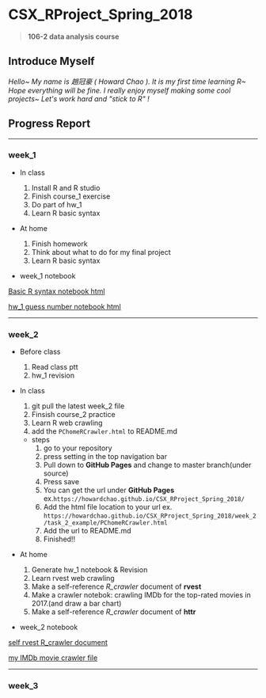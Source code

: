 # CSX_RProject_Spring_2018
> **106-2 data analysis course**

## Introduce Myself
*Hello~ My name is 趙冠豪 ( Howard Chao ).
It is my first time learning R~ Hope everything will be fine.
I really enjoy myself making some cool projects~
Let's work hard and "stick to R" !*

## Progress Report
---
### week_1

* In class
  1. Install R and R studio
  2. Finish course_1 exercise
  3. Do part of hw_1
  4. Learn R basic syntax
  
* At home
  1. Finish homework
  2. Think about what to do for my final project
  3. Learn R basic syntax
  
* week_1 notebook

[Basic R syntax notebook html](https://howardchao.github.io/CSX_RProject_Spring_2018/week_1/self_practice_1/Basic_practice.html)

[hw_1 guess number notebook html](https://howardchao.github.io/CSX_RProject_Spring_2018/week_1/hw_1/guess_number_R_notebook.html) 

---
  
### week_2
* Before class
  1. Read class ptt
  2. hw_1 revision

* In class
  1. git pull the latest week_2 file
  2. Finsish course_2 practice
  3. Learn R web crawling
  3. add the `PChomeRCrawler.html` to README.md
    * steps
      1. go to your repository
      2. press setting in the top navigation bar
      3. Pull down to **GitHub Pages** and change to master branch(under source)
      4. Press save
      5. You can get the url under **GitHub Pages** ex.`https://howardchao.github.io/CSX_RProject_Spring_2018/`
      6. Add the html file location to your url ex. `https://howardchao.github.io/CSX_RProject_Spring_2018/week_2/task_2_example/PChomeRCrawler.html`
      7. Add the url to README.md
      8. Finished!!
 
* At home
  1. Generate hw_1 notebook & Revision
  2. Learn rvest web crawling
  3. Make a self-reference *R_crawler* document of **rvest**
  4. Make a crawler notebok: crawling IMDb for the top-rated movies in 2017.(and draw a bar chart)
  5. Make a self-reference *R_crawler* document of **httr**
  
* week_2 notebook

[self rvest R_crawler document](https://howardchao.github.io/CSX_RProject_Spring_2018/week_2/task_2_self_practice/R_crawler%20document.html)

[my IMDb movie crawler file](https://howardchao.github.io/CSX_RProject_Spring_2018/week_2/task_2_self_practice/R_crawler_web.html)
  
  ---
  
### week_3
